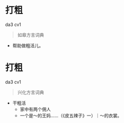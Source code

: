 # 打粗
da3 cv1
> 如皋方言词典
- 帮助做粗活儿。

# 打粗
da3 cv1
> 兴化方言词典
- 干粗活
  - 家中有两个佣人
  - 一个是～的王妈……（《皮五辣子》一）｜～的衣裳。

